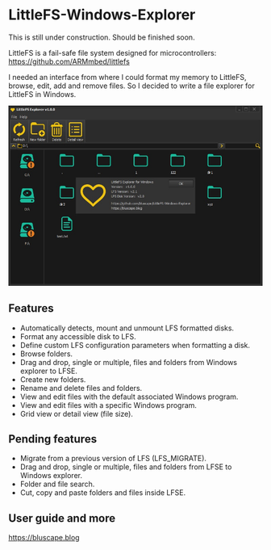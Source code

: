 # LittleFS-Windows-Explorer

This is still under construction. Should be finished soon.

LittleFS is a fail-safe file system designed for microcontrollers: https://github.com/ARMmbed/littlefs

I needed an interface from where I could format my memory to LittleFS, browse, edit, add and remove files. So I decided to write a file explorer for LittleFS in Windows.  

![GitHub Logo](/images/ExplorerWAbout.jpg)

## Features
* Automatically detects, mount and unmount LFS formatted disks.
* Format any accessible disk to LFS.
* Define custom LFS configuration parameters when formatting a disk.
* Browse folders.
* Drag and drop, single or multiple, files and folders from Windows explorer to LFSE.
* Create new folders.
* Rename and delete files and folders.
* View and edit files with the default associated Windows program.
* View and edit files with a specific Windows program.
* Grid view or detail view (file size).

## Pending features
* Migrate from a previous version of LFS (LFS_MIGRATE). 
* Drag and drop, single or multiple, files and folders from LFSE to Windows explorer. 
* Folder and file search.
* Cut, copy and paste folders and files inside LFSE.

## User guide and more
https://bluscape.blog
